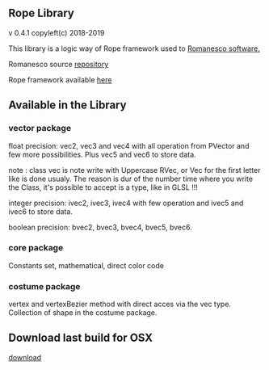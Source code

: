 
## Rope Library
v 0.4.1
copyleft(c) 2018-2019

This library is a logic way of Rope framework used to [Romanesco software.](http://romanesco.xyz)

Romanesco source [repository](https://github.com/StanLepunK/ROMANESCO-Processing)

Rope framework available [here](https://github.com/StanLepunK/Rope_framework)

## Available in the Library

### vector package
float precision:
vec2, vec3 and vec4 with all operation from PVector and few more possibilities.
Plus vec5 and vec6 to store data.

note : class vec is note write with Uppercase RVec, or Vec for the first letter like is done usualy. The reason is dur of the number time where you write the Class, it's possible to accept is a type, like in GLSL !!!

integer precision:
ivec2, ivec3, ivec4 with few operation
and ivec5 and ivec6 to store data.

boolean precision:
bvec2, bvec3, bvec4, bvec5, bvec6.

### core package
Constants set, mathematical, direct color code

### costume package
vertex and vertexBezier method with direct acces via the vec type.
Collection of shape in the costume package.

## Download last build for OSX
[download](https://github.com/StanLepunK/Rope/blob/master/Rope.zip)




